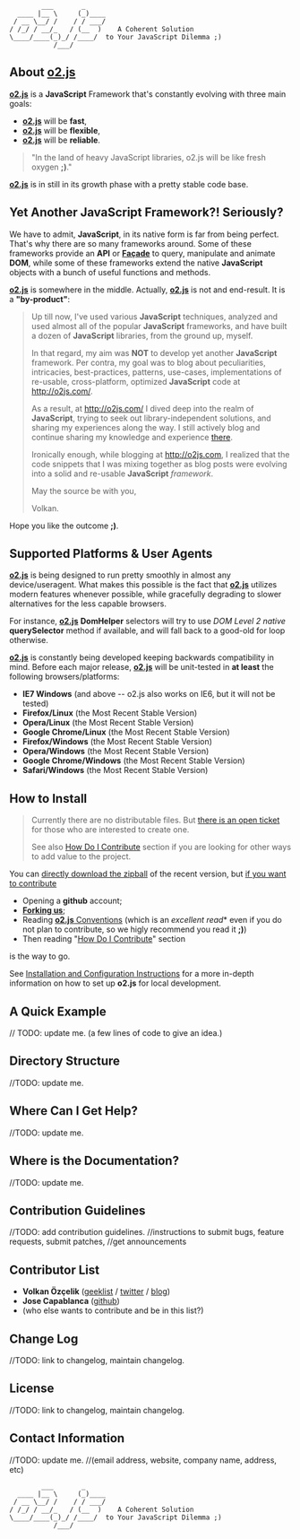             ___       _
      ____ |__ \     (_)____
     / __ \__/ /    / / ___/
    / /_/ / __/_   / (__  )    A Coherent Solution
    \____/____(_)_/ /____/  to Your JavaScript Dilemma ;)
               /___/

About **[o2.js][2]**
--------------------------------------------------------------------------------

**[o2.js][2]** is a **JavaScript** Framework that's constantly evolving with
three main goals:

* **[o2.js][2]** will be **fast**,
* **[o2.js][2]** will be **flexible**,
* **[o2.js][2]** will be **reliable**.

> "In the land of heavy JavaScript libraries,
> o2.js will be like fresh oxygen **;)**."

**[o2.js][2]** is in still in its growth phase with a pretty stable code base.

Yet Another JavaScript Framework?! Seriously?
--------------------------------------------------------------------------------

We have to admit, **JavaScript**, in its native form is far from being perfect.
That's why there are so many frameworks around. Some of these frameworks provide
an **API** or **[Façade][4]** to query, manipulate and animate **DOM**, while
some of these frameworks extend the native **JavaScript** objects with a bunch
of useful functions and methods.

**[o2.js][2]** is somewhere in the middle. Actually, **[o2.js][2]** is not
and end-result. It is a **"by-product"**:

> Up till now, I've used various **JavaScript** techniques, analyzed and used
> almost all of the popular **JavaScript** frameworks, and have built a dozen
> of **JavaScript** libraries, from the ground up, myself.
>
> In that regard, my aim was **NOT** to develop yet another **JavaScript**
> framework. Per contra, my goal was to blog about peculiarities,
> intricacies, best-practices, patterns, use-cases, implementations of
> re-usable, cross-platform, optimized **JavaScript** code at
> <http://o2js.com/>.
>
> As a result, at <http://o2js.com/> I dived deep into the realm of
> **JavaScript**, trying to seek out library-independent solutions,
> and sharing my experiences along the way. I still actively blog and continue
> sharing my knowledge and experience [there][2].
>
> Ironically enough, while blogging at <http://o2js.com>, I realized that the
> code snippets that I was mixing together as blog posts were evolving into
> a solid and re-usable **JavaScript** *framework*.
>
> May the source be with you,
>
> Volkan.

Hope you like the outcome **;)**.

Supported Platforms & User Agents
--------------------------------------------------------------------------------

**[o2.js][2]** is being designed to run pretty smoothly in almost any
device/useragent. What makes this possible is the fact that **[o2.js][2]**
utilizes modern features whenever possible, while gracefully degrading to slower
alternatives for the less capable browsers.

For instance, **[o2.js][2]** **DomHelper** selectors will try to use
*DOM Level 2* *native* **querySelector** method if available, and will fall back
to a good-old for loop otherwise.

**[o2.js][2]** is constantly being developed keeping backwards compatibility in
mind. Before each major release, **[o2.js][2]** will be unit-tested in
**at least** the following browsers/platforms:

* **IE7 Windows** (and above -- o2.js also works on IE6,
but it will not be tested)
* **Firefox/Linux** (the Most Recent Stable Version)
* **Opera/Linux** (the Most Recent Stable Version)
* **Google Chrome/Linux** (the Most Recent Stable Version)
* **Firefox/Windows** (the Most Recent Stable Version)
* **Opera/Windows** (the Most Recent Stable Version)
* **Google Chrome/Windows** (the Most Recent Stable Version)
* **Safari/Windows** (the Most Recent Stable Version)

How to Install
--------------------------------------------------------------------------------

> Currently there are no distributable files. But
> [there is an open ticket](https://github.com/v0lkan/o2.js/issues/78) for those
> who are interested to create one.
>
> See also [How Do I Contribute][5]
> section if you are looking for other ways to add value to the project.

You can [directly download the zipball](https://github.com/v0lkan/o2.js/zipball/master)
of the recent version, but [if you want to contribute][5]

* Opening a **github** account;
* **[Forking us](http://help.github.com/fork-a-repo/)**;
* Reading [**o2.js** Conventions](https://github.com/v0lkan/o2.js/blob/master/CONVENTIONS.md)
(which is an *excellent read** even if you do not plan to contribute, so we
higly recommend you read it **;)**)
* Then reading "[How Do I Contribute][5]" section

is the way to go.

See [Installation and Configuration Instructions][6]
for a more in-depth information on how to set up **o2.js** for
local development.

A Quick Example
--------------------------------------------------------------------------------

// TODO: update me. (a few lines of code to give an idea.)

Directory Structure
--------------------------------------------------------------------------------

//TODO: update me.

Where Can I Get Help?
--------------------------------------------------------------------------------

//TODO: update me.

Where is the Documentation?
--------------------------------------------------------------------------------

//TODO: update me.

Contribution Guidelines
--------------------------------------------------------------------------------

//TODO: add contribution guidelines.
//instructions to submit bugs, feature requests, submit patches,
//get announcements

Contributor List
--------------------------------------------------------------------------------

* **Volkan Özçelik**
([geeklist](http://geekli.st/volkan) /
[twitter](http://twitter.com/linkibol) /
[blog](http://o2js.com/))
* **Jose Capablanca** ([github](https://github.com/josecapablanca))
* (who else wants to contribute and be in this list?)

Change Log
--------------------------------------------------------------------------------

//TODO: link to changelog, maintain changelog.

License
--------------------------------------------------------------------------------

//TODO: link to changelog, maintain changelog.

Contact Information
--------------------------------------------------------------------------------

//TODO: update me.
//(email address, website, company name, address, etc)

            ___       _
      ____ |__ \     (_)____
     / __ \__/ /    / / ___/
    / /_/ / __/_   / (__  )    A Coherent Solution
    \____/____(_)_/ /____/  to Your JavaScript Dilemma ;)
               /___/

[1]: http://linkedin.com/in/volkanozcelik "Volkan Özçelik (LinkedIn)"
[2]: http://o2js.com/ "o2js.com - A Coherent Solution to Your JavaScript Dilemma"
[3]: http://twitter.com/linkibol "linkibol.com - Web2.0 Social Bookmarking"
[4]: http://en.wikipedia.org/wiki/Facade_pattern "Façade Pattern"
[5]: https://github.com/v0lkan/o2.js/blob/master/WE_LOVE_YOU.md "How Do I Contribute"
[6]: https://github.com/v0lkan/o2.js/blob/master/INSTALL.md "Installation and Configuration Instructions"